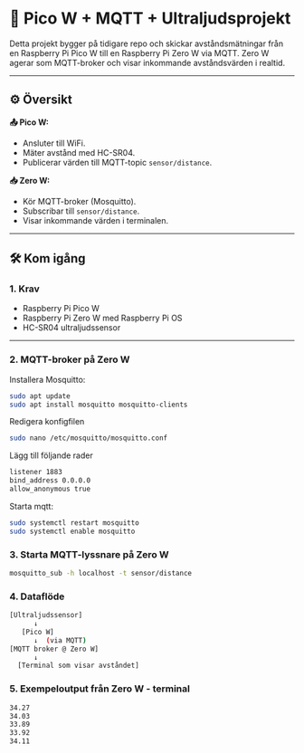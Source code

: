 # 📡 Pico W + MQTT + Ultraljudsprojekt

Detta projekt bygger på tidigare repo och skickar avståndsmätningar från en Raspberry Pi Pico W till en Raspberry Pi Zero W via MQTT. Zero W agerar som MQTT-broker och visar inkommande avståndsvärden i realtid.

---

## ⚙️ Översikt

**📤 Pico W:**
- Ansluter till WiFi.
- Mäter avstånd med HC-SR04.
- Publicerar värden till MQTT-topic `sensor/distance`.

**📥 Zero W:**
- Kör MQTT-broker (Mosquitto).
- Subscribar till `sensor/distance`.
- Visar inkommande värden i terminalen.

---

## 🛠️ Kom igång

### 1. Krav

- Raspberry Pi Pico W
- Raspberry Pi Zero W med Raspberry Pi OS
- HC-SR04 ultraljudssensor


---

### 2. MQTT-broker på Zero W

Installera Mosquitto:

```bash
sudo apt update
sudo apt install mosquitto mosquitto-clients
```

Redigera konfigfilen

```bash
sudo nano /etc/mosquitto/mosquitto.conf
```

Lägg till följande rader

```bash
listener 1883
bind_address 0.0.0.0
allow_anonymous true
```

Starta mqtt:

```bash
sudo systemctl restart mosquitto
sudo systemctl enable mosquitto
```

### 3. Starta MQTT-lyssnare på Zero W

```bash
mosquitto_sub -h localhost -t sensor/distance
```

### 4. Dataflöde

```bash
[Ultraljudssensor]
      ↓
   [Pico W]
      ↓  (via MQTT)
[MQTT broker @ Zero W]
      ↓
  [Terminal som visar avståndet]
```

### 5. Exempeloutput från Zero W - terminal

```bash
34.27
34.03
33.89
33.92
34.11
```


